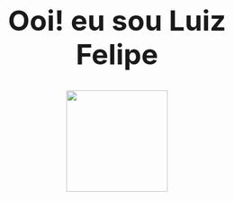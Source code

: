 <div style="text-align: center; margin-top: 50px;">
  <h1 style="font-size: 50px; animation: fadeIn 2s infinite;">
   Ooi! eu sou Luiz Felipe
  </h1>
</div>



<div align="center">
  <a href="https://github.com/Luizffs777">
  <img height="180em" src="https://github-readme-stats.vercel.app/api/top-langs/?username=Luizffs777&layout=compact&langs_count=7&theme=dark"/>
  </a>
</div>
